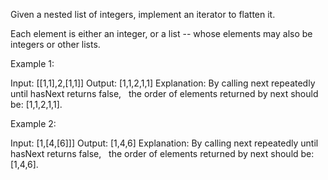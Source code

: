 Given a nested list of integers, implement an iterator to flatten it.

Each element is either an integer, or a list -- whose elements may also be integers or other lists.

Example 1:



Input: [[1,1],2,[1,1]]
Output: [1,1,2,1,1]
Explanation: By calling next repeatedly until hasNext returns false, 
&nbsp;            the order of elements returned by next should be: [1,1,2,1,1].


Example 2:


Input: [1,[4,[6]]]
Output: [1,4,6]
Explanation: By calling next repeatedly until hasNext returns false, 
&nbsp;            the order of elements returned by next should be: [1,4,6].



